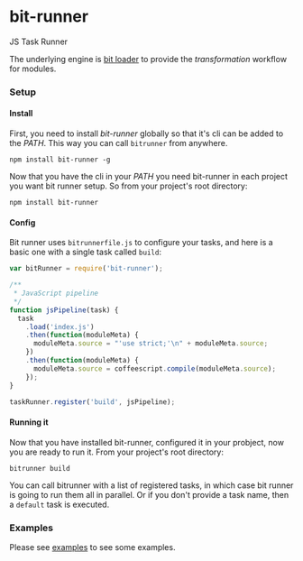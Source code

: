# bit-runner
JS Task Runner

The underlying engine is [bit loader](https://github.com/MiguelCastillo/bit-loader) to provide the *transformation* workflow for modules.

### Setup

#### Install

First, you need to install *bit-runner* globally so that it's cli can be added to the *PATH*.  This way you can call `bitrunner` from anywhere.
```
npm install bit-runner -g
```

Now that you have the cli in your *PATH* you need bit-runner in each project you want bit runner setup.  So from your project's root directory:
```
npm install bit-runner
```

#### Config
Bit runner uses `bitrunnerfile.js` to configure your tasks, and here is a basic one with a single task called `build`:

``` javascript
var bitRunner = require('bit-runner');

/**
 * JavaScript pipeline
 */
function jsPipeline(task) {
  task
    .load('index.js')
    .then(function(moduleMeta) {
      moduleMeta.source = "'use strict;'\n" + moduleMeta.source;
    })
    .then(function(moduleMeta) {
      moduleMeta.source = coffeescript.compile(moduleMeta.source);
    });
}

taskRunner.register('build', jsPipeline);
```

#### Running it
Now that you have installed bit-runner, configured it in your probject, now you are ready to run it.  From your project's root directory:

```
bitrunner build
```

You can call bitrunner with a list of registered tasks, in which case bit runner is going to run them all in parallel. Or if you don't provide a task name, then a `default` task is executed.


### Examples
Please see [examples](https://github.com/MiguelCastillo/bit-runner/tree/master/example) to see some examples.
